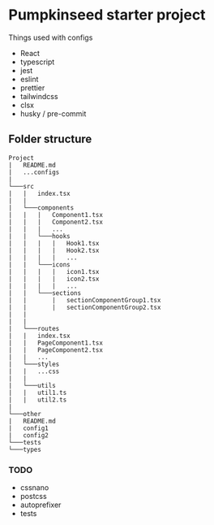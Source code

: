 # Pumpkinseed starter project 
Things used with configs
* React
* typescript
* jest
* eslint
* prettier
* tailwindcss
* clsx
* husky / pre-commit

## Folder structure
```
Project
|   README.md
|   ...configs
|
└───src
|   |   index.tsx
|   |
|   └───components
|   |   |   Component1.tsx
|   |   |   Component2.tsx
|   |   |   ...
|   |   └───hooks
|   |   |   |   Hook1.tsx
|   |   |   |   Hook2.tsx
|   |   |   |   ...
|   |   └───icons
|   |   |   |   icon1.tsx
|   |   |   |   icon2.tsx
|   |   |   |   ...
|   |   └───sections
|   |       |   sectionComponentGroup1.tsx
|   |       |   sectionComponentGroup2.tsx
|   |
|   |
|   └───routes
|   |   index.tsx
|   |   PageComponent1.tsx
|   |   PageComponent2.tsx
|   |   ...
|   └───styles
|   |   ...css
|   |
|   └───utils
|   |   util1.ts
|   |   util2.ts
|
└───other
|   README.md
|   config1
|   config2
└───tests
└───types
```


### TODO
* cssnano
* postcss
* autoprefixer
* tests